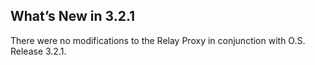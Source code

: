 ## What’s New in 3.2.1

There were no modifications to the Relay Proxy in conjunction with O.S. Release 3.2.1.
